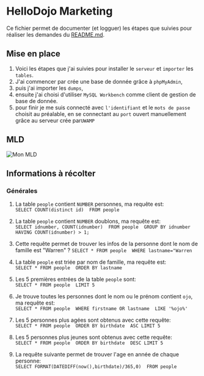 # HelloDojo Marketing

Ce fichier permet de documenter (et logguer) les étapes que suivies
pour réaliser les demandes du [README.md](README.md).

## Mise en place
1. Voici les étapes que j'ai suivies pour installer le `serveur` et `importer` les `tables`.
1. J'ai commencer par crée une base de donnée grâce à `phpMyAdmin`,
1. puis j'ai importer les `dumps`,
1. ensuite j'ai choisi d'utiliser `MySQL Workbench` comme client de gestion de base de donnée.
1. pour finir je me suis connecté avec `l'identifiant` et le `mots de passe` choisit au préalable, en se connectant au `port` ouvert manuellement grâce au serveur crée par`UWAMP`

## MLD
![Mon MLD](https://i.imgur.com/XPV84Eu.png "Mon MLD généré avec l'option : database->reverse enginering")

## Informations à récolter
### Générales
1. La table `people` contient `NUMBER` personnes, ma requête est:  
   `SELECT COUNT(distinct id) 
   FROM people`

1. La table `people` contient `NUMBER` doublons, ma requête est:  
   `SELECT idnumber, COUNT(idnumber) 
   FROM people 
   GROUP BY idnumber 
   HAVING COUNT(idnumber) > 1;`

1. Cette requête permet de trouver les infos de la personne dont le nom de famille est "Warren" ?
   `SELECT * FROM people 
   WHERE lastname="Warren`

1. La table `people` est triée par nom de famille, ma requête est:  
   `SELECT * FROM people 
   ORDER BY lastname`

1. Les 5 premières entrées de la table `people` sont:  
   `SELECT * FROM people 
   LIMIT 5 `

1. Je trouve toutes les personnes dont le nom ou le prénom contient `ojo`, ma requête est:  
   `SELECT * FROM people 
   WHERE firstname OR lastname 
   LIKE '%ojo%'`

1. Les 5 personnes plus agées sont obtenus avec cette requête:  
   `SELECT * FROM people 
   ORDER BY birthdate 
   ASC LIMIT 5 `

1. Les 5 personnes plus jeunes sont obtenus avec cette requête:  
   `SELECT * FROM people 
   ORDER BY birthdate 
   DESC LIMIT 5 `

1. La requête suivante permet de trouver l'age en année de chaque personne:  
   `SELECT FORMAT(DATEDIFF(now(),birthdate)/365,0) 
   FROM people`